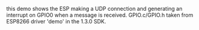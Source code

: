 this demo shows the ESP making a UDP connection and generating an interrupt on GPIO0 when a message is received. GPIO.c/GPIO.h taken from ESP8266 driver 'demo' in the 1.3.0 SDK.